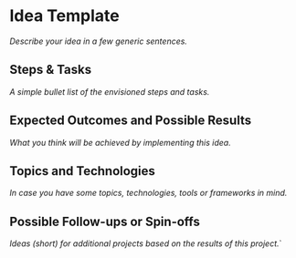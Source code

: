 # Idea Template

*Describe your idea in a few generic sentences.*

## Steps & Tasks

*A simple bullet list of the envisioned steps and tasks.*

## Expected Outcomes and Possible Results

*What you think will be achieved by implementing this idea.*

## Topics and Technologies

*In case you have some topics, technologies, tools or frameworks in mind.*

## Possible Follow-ups or Spin-offs

*Ideas (short) for additional projects based on the results of this project.*`

